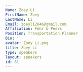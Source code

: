 ```yaml
---
Name: Zoey Li
FirstName: Zoey
LastName: Li
Email: zoeyli2046@gmail.com
Affiliation: Fehr & Peers
Position: Transportation Planner
Bio: ''
avatar: Zoey Li.png
title: Zoey Li
type: speakers
layout: speakers
id: 81
---
```


